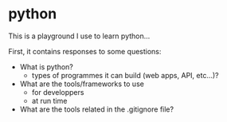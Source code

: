 # python

This is a playground I use to learn python...

First, it contains responses to some questions:

* What is python?
  * types of programmes it can build (web apps, API, etc...)?
* What are the tools/frameworks to use
  * for developpers
  * at run time
* What are the tools related in the .gitignore file?
